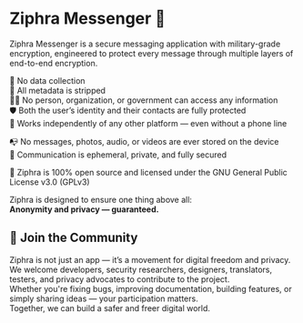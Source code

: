 # Ziphra Messenger 🔐
Ziphra Messenger is a secure messaging application with military-grade encryption, engineered to protect every message through multiple layers of end-to-end encryption.

🚫 No data collection  
🧹 All metadata is stripped  
🕵️‍♂️ No person, organization, or government can access any information  
🛡️ Both the user’s identity and their contacts are fully protected  
📶 Works independently of any other platform — even without a phone line  

📭 No messages, photos, audio, or videos are ever stored on the device  
💬 Communication is ephemeral, private, and fully secured  

📖 Ziphra is 100% open source and licensed under the GNU General Public License v3.0 (GPLv3)

Ziphra is designed to ensure one thing above all:  
**Anonymity and privacy — guaranteed.**

## 🤝 Join the Community
Ziphra is not just an app — it’s a movement for digital freedom and privacy.  
We welcome developers, security researchers, designers, translators, testers, and privacy advocates to contribute to the project.  
Whether you're fixing bugs, improving documentation, building features, or simply sharing ideas — your participation matters.  
Together, we can build a safer and freer digital world.
